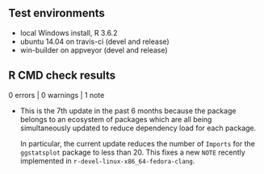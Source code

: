 ## Test environments
* local Windows install, R 3.6.2
* ubuntu 14.04 on travis-ci (devel and release)
* win-builder on appveyor (devel and release)

## R CMD check results

0 errors | 0 warnings | 1 note

  - This is the 7th update in the past 6 months because the package belongs to
    an ecosystem of packages which are all being simultaneously updated to
    reduce dependency load for each package. 
    
    In particular, the current update reduces the number of `Imports` for the
    `ggstatsplot` package to less than 20. This fixes a new `NOTE` recently
    implemented in `r-devel-linux-x86_64-fedora-clang`.
